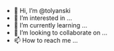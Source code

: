 - 👋 Hi, I’m @tolyanski
- 👀 I’m interested in ...
- 🌱 I’m currently learning ...
- 💞️ I’m looking to collaborate on ...
- 📫 How to reach me ...

<!---
tolyanski/tolyanski is a ✨ special ✨ repository because its `README.md` (this file) appears on your GitHub profile.
You can click the Preview link to take a look at your changes.
--->
